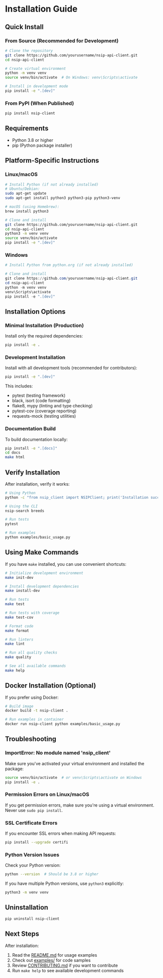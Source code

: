 # Installation Guide

## Quick Install

### From Source (Recommended for Development)

```bash
# Clone the repository
git clone https://github.com/yourusername/nsip-api-client.git
cd nsip-api-client

# Create virtual environment
python -m venv venv
source venv/bin/activate  # On Windows: venv\Scripts\activate

# Install in development mode
pip install -e ".[dev]"
```

### From PyPI (When Published)

```bash
pip install nsip-client
```

## Requirements

- Python 3.8 or higher
- pip (Python package installer)

## Platform-Specific Instructions

### Linux/macOS

```bash
# Install Python (if not already installed)
# Ubuntu/Debian:
sudo apt-get update
sudo apt-get install python3 python3-pip python3-venv

# macOS (using Homebrew):
brew install python3

# Clone and install
git clone https://github.com/yourusername/nsip-api-client.git
cd nsip-api-client
python3 -m venv venv
source venv/bin/activate
pip install -e ".[dev]"
```

### Windows

```powershell
# Install Python from python.org (if not already installed)

# Clone and install
git clone https://github.com/yourusername/nsip-api-client.git
cd nsip-api-client
python -m venv venv
venv\Scripts\activate
pip install -e ".[dev]"
```

## Installation Options

### Minimal Installation (Production)

Install only the required dependencies:

```bash
pip install -e .
```

### Development Installation

Install with all development tools (recommended for contributors):

```bash
pip install -e ".[dev]"
```

This includes:
- pytest (testing framework)
- black, isort (code formatting)
- flake8, mypy (linting and type checking)
- pytest-cov (coverage reporting)
- requests-mock (testing utilities)

### Documentation Build

To build documentation locally:

```bash
pip install -e ".[docs]"
cd docs
make html
```

## Verify Installation

After installation, verify it works:

```bash
# Using Python
python -c "from nsip_client import NSIPClient; print('Installation successful!')"

# Using the CLI
nsip-search breeds

# Run tests
pytest

# Run examples
python examples/basic_usage.py
```

## Using Make Commands

If you have `make` installed, you can use convenient shortcuts:

```bash
# Initialize development environment
make init-dev

# Install development dependencies
make install-dev

# Run tests
make test

# Run tests with coverage
make test-cov

# Format code
make format

# Run linters
make lint

# Run all quality checks
make quality

# See all available commands
make help
```

## Docker Installation (Optional)

If you prefer using Docker:

```bash
# Build image
docker build -t nsip-client .

# Run examples in container
docker run nsip-client python examples/basic_usage.py
```

## Troubleshooting

### ImportError: No module named 'nsip_client'

Make sure you've activated your virtual environment and installed the package:

```bash
source venv/bin/activate  # or venv\Scripts\activate on Windows
pip install -e .
```

### Permission Errors on Linux/macOS

If you get permission errors, make sure you're using a virtual environment. Never use `sudo pip install`.

### SSL Certificate Errors

If you encounter SSL errors when making API requests:

```bash
pip install --upgrade certifi
```

### Python Version Issues

Check your Python version:

```bash
python --version  # Should be 3.8 or higher
```

If you have multiple Python versions, use `python3` explicitly:

```bash
python3 -m venv venv
```

## Uninstallation

```bash
pip uninstall nsip-client
```

## Next Steps

After installation:

1. Read the [README.md](README.md) for usage examples
2. Check out [examples/](examples/) for code samples
3. Review [CONTRIBUTING.md](CONTRIBUTING.md) if you want to contribute
4. Run `make help` to see available development commands
